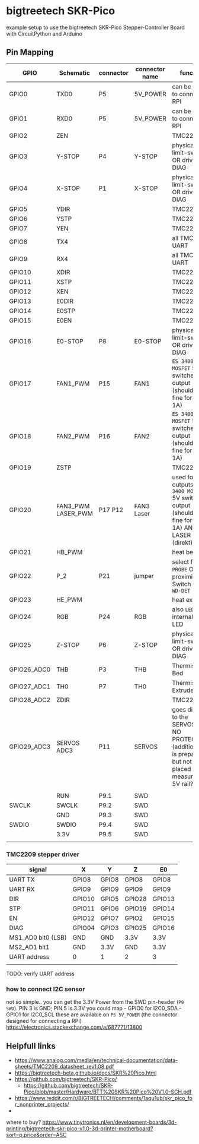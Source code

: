 # bigtreetech SKR-Pico

example setup to use the bigtreetech SKR-Pico Stepper-Controller Board with CircuitPython and Arduino

## Pin Mapping

| GPIO        | Schematic          | connector | connector name | function                                                                                                             |
| ----------- | ------------------ | --------- | -------------- | -------------------------------------------------------------------------------------------------------------------- |
| GPIO0       | TXD0               | P5        | 5V_POWER       | can be used to connect to RPI                                                                                        |
| GPIO1       | RXD0               | P5        | 5V_POWER       | can be used to connect to RPI                                                                                        |
| GPIO2       | ZEN                |           |                | TMC2209 `Z`                                                                                                          |
| GPIO3       | Y-STOP             | P4        | Y-STOP         | physical limit-switch OR driver DIAG                                                                                 |
| GPIO4       | X-STOP             | P1        | X-STOP         | physical limit-switch OR driver DIAG                                                                                 |
| GPIO5       | YDIR               |           |                | TMC2209 `Y`                                                                                                          |
| GPIO6       | YSTP               |           |                | TMC2209 `Y`                                                                                                          |
| GPIO7       | YEN                |           |                | TMC2209 `Y`                                                                                                          |
| GPIO8       | TX4                |           |                | all TMC2209 UART                                                                                                     |
| GPIO9       | RX4                |           |                | all TMC2209 UART                                                                                                     |
| GPIO10      | XDIR               |           |                | TMC2209 `X`                                                                                                          |
| GPIO11      | XSTP               |           |                | TMC2209 `X`                                                                                                          |
| GPIO12      | XEN                |           |                | TMC2209 `X`                                                                                                          |
| GPIO13      | E0DIR              |           |                | TMC2209 `E0`                                                                                                         |
| GPIO14      | E0STP              |           |                | TMC2209 `E0`                                                                                                         |
| GPIO15      | E0EN               |           |                | TMC2209 `E0`                                                                                                         |
| GPIO16      | E0-STOP            | P8        | E0-STOP        | physical limit-switch OR driver DIAG                                                                                 |
| GPIO17      | FAN1_PWM           | P15       | FAN1           | `ES 3400 MOSFET` 5V switched output (should be fine for about 1A)                                                    |
| GPIO18      | FAN2_PWM           | P16       | FAN2           | `ES 3400 MOSFET` 5V switched output (should be fine for about 1A)                                                    |
| GPIO19      | ZSTP               |           |                | TMC2209 `Z`                                                                                                          |
| GPIO20      | FAN3_PWM LASER_PWM | P17 P12   | FAN3 Laser     | used for both outputs: `ES 3400 MOSFET` 5V switched output (should be fine for about 1A) AND LASER (direkt)          |
| GPIO21      | HB_PWM             |           |                | heat bed                                                                                                             |
| GPIO22      | P_2                | P21       | jumper         | select for `P13 PROBE` OR proximity Switch `P14 WD-DET`                                                              |
| GPIO23      | HE_PWM             |           |                | heat extruder                                                                                                        |
| GPIO24      | RGB                | P24       | RGB            | also `LED7` internal RGB-LED                                                                                         |
| GPIO25      | Z-STOP             | P6        | Z-STOP         | physical limit-switch OR driver DIAG                                                                                 |
| GPIO26_ADC0 | THB                | P3        | THB            | Thermistor Bed                                                                                                       |
| GPIO27_ADC1 | TH0                | P7        | TH0            | Thermistor Extruder                                                                                                  |
| GPIO28_ADC2 | ZDIR               |           |                | TMC2209 `Z`                                                                                                          |
| GPIO29_ADC3 | SERVOS ADC3        | P11       | SERVOS         | goes directly to the SERVOS pin. NO PROTECTION! (additionally it is prepared but not placed to measure the 5V rail?) |
|             |                    |           |                |                                                                                                                      |
|             | RUN                | P9.1      | SWD            |                                                                                                                      |
| SWCLK       | SWCLK              | P9.2      | SWD            |                                                                                                                      |
|             | GND                | P9.3      | SWD            |                                                                                                                      |
| SWDIO       | SWDIO              | P9.4      | SWD            |                                                                                                                      |
|             | 3.3V               | P9.5      | SWD            |                                                                                                                      |
|             |                    |           |                |                                                                                                                      |

### TMC2209 stepper driver

| signal             | X      | Y     | Z      | E0     |
| ------------------ | ------ | ----- | ------ | ------ |
| UART TX            | GPIO8  | GPIO8 | GPIO8  | GPIO8  |
| UART RX            | GPIO9  | GPIO9 | GPIO9  | GPIO9  |
| DIR                | GPIO10 | GPIO5 | GPIO28 | GPIO13 |
| STP                | GPIO11 | GPIO6 | GPIO19 | GPIO14 |
| EN                 | GPIO12 | GPIO7 | GPIO2  | GPIO15 |
| DIAG               | GPIO04 | GPIO3 | GPIO25 | GPIO16 |
| MS1_AD0 bit0 (LSB) | GND    | GND   | 3.3V   | 3.3V   |
| MS2_AD1 bit1       | GND    | 3.3V  | GND    | 3.3V   |
| UART address       | 0      | 1     | 2      | 3      |
|                    |        |       |        |        |

TODO: verify UART address


### how to connect I2C sensor  
not so simple..
you can get the 3.3V Power from the SWD pin-header (`P9 SWD`).
PIN 3 is GND; PIN 5 is 3.3V
you could map 
    - GPIO0 for I2C0_SDA
    - GPIO1 for I2C0_SCL
these are available on `P5 5V_POWER` (the connector designed for connecting a RPI)
https://electronics.stackexchange.com/a/687771/13800

## Helpfull links

- https://www.analog.com/media/en/technical-documentation/data-sheets/TMC2209_datasheet_rev1.08.pdf
- https://bigtreetech-beta.github.io/docs/SKR%20Pico.html
- https://github.com/bigtreetech/SKR-Pico/
    - https://github.com/bigtreetech/SKR-Pico/blob/master/Hardware/BTT%20SKR%20Pico%20V1.0-SCH.pdf
- https://www.reddit.com/r/BIGTREETECH/comments/1aqu1ub/skr_pico_for_nonprinter_projects/
- 
where to buy?
https://www.tinytronics.nl/en/development-boards/3d-printing/bigtreetech-skr-pico-v1.0-3d-printer-motherboard?sort=p.price&order=ASC


